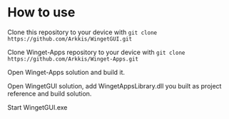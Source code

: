 # How to use

Clone this repository to your device with
```git clone https://github.com/Arkkis/WingetGUI.git```

Clone Winget-Apps repository to your device with
```git clone https://github.com/Arkkis/Winget-Apps.git```

Open Winget-Apps solution and build it.

Open WingetGUI solution, add WingetAppsLibrary.dll you built as project reference and build solution.

Start WingetGUI.exe